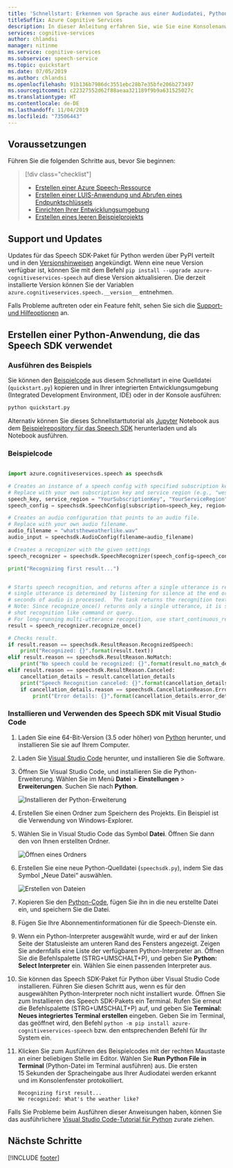 ```yaml
---
title: 'Schnellstart: Erkennen von Sprache aus einer Audiodatei, Python – Speech-Dienst'
titleSuffix: Azure Cognitive Services
description: In dieser Anleitung erfahren Sie, wie Sie eine Konsolenanwendung zur Spracherkennung erstellen, die das Speech SDK für Python verwendet. Danach können Sie das Mikrofon Ihres Computers verwenden, um Sprache in Echtzeit zu transkribieren.
services: cognitive-services
author: chlandsi
manager: nitinme
ms.service: cognitive-services
ms.subservice: speech-service
ms.topic: quickstart
ms.date: 07/05/2019
ms.author: chlandsi
ms.openlocfilehash: 91b136b7986dc3551ebc28b7e35bfe206b273497
ms.sourcegitcommit: c22327552d62f88aeaa321189f9b9a631525027c
ms.translationtype: HT
ms.contentlocale: de-DE
ms.lasthandoff: 11/04/2019
ms.locfileid: "73506443"
---
```

## <a name="prerequisites"></a>Voraussetzungen

Führen Sie die folgenden Schritte aus, bevor Sie beginnen:

> [!div class="checklist"]
> * [Erstellen einer Azure Speech-Ressource](../../../../get-started.md)
> * [Erstellen einer LUIS-Anwendung und Abrufen eines Endpunktschlüssels](../../../../quickstarts/create-luis.md)
> * [Einrichten Ihrer Entwicklungsumgebung](../../../../quickstarts/setup-platform.md)
> * [Erstellen eines leeren Beispielprojekts](../../../../quickstarts/create-project.md)

## <a name="support-and-updates"></a>Support und Updates

Updates für das Speech SDK-Paket für Python werden über PyPI verteilt und in den [Versionshinweisen](~/articles/cognitive-services/Speech-Service/releasenotes.md) angekündigt.
Wenn eine neue Version verfügbar ist, können Sie mit dem Befehl `pip install --upgrade azure-cognitiveservices-speech` auf diese Version aktualisieren.
Die derzeit installierte Version können Sie der Variablen `azure.cognitiveservices.speech.__version__` entnehmen.

Falls Probleme auftreten oder ein Feature fehlt, sehen Sie sich die [Support- und Hilfeoptionen](~/articles/cognitive-services/Speech-Service/support.md) an.

## <a name="create-a-python-application-that-uses-the-speech-sdk"></a>Erstellen einer Python-Anwendung, die das Speech SDK verwendet

### <a name="run-the-sample"></a>Ausführen des Beispiels

Sie können den [Beispielcode](#sample-code) aus diesem Schnellstart in eine Quelldatei (`quickstart.py`) kopieren und in Ihrer integrierten Entwicklungsumgebung (Integrated Development Environment, IDE) oder in der Konsole ausführen:

```sh
python quickstart.py
```

Alternativ können Sie dieses Schnellstarttutorial als [Jupyter](https://jupyter.org) Notebook aus dem [Beispielrepository für das Speech SDK](https://github.com/Azure-Samples/cognitive-services-speech-sdk/) herunterladen und als Notebook ausführen.

### <a name="sample-code"></a>Beispielcode

````Python

import azure.cognitiveservices.speech as speechsdk

# Creates an instance of a speech config with specified subscription key and service region.
# Replace with your own subscription key and service region (e.g., "westus").
speech_key, service_region = "YourSubscriptionKey", "YourServiceRegion"
speech_config = speechsdk.SpeechConfig(subscription=speech_key, region=service_region)

# Creates an audio configuration that points to an audio file.
# Replace with your own audio filename.
audio_filename = "whatstheweatherlike.wav"
audio_input = speechsdk.AudioConfig(filename=audio_filename)

# Creates a recognizer with the given settings
speech_recognizer = speechsdk.SpeechRecognizer(speech_config=speech_config, audio_config=audio_input)

print("Recognizing first result...")


# Starts speech recognition, and returns after a single utterance is recognized. The end of a
# single utterance is determined by listening for silence at the end or until a maximum of 15
# seconds of audio is processed.  The task returns the recognition text as result. 
# Note: Since recognize_once() returns only a single utterance, it is suitable only for single
# shot recognition like command or query. 
# For long-running multi-utterance recognition, use start_continuous_recognition() instead.
result = speech_recognizer.recognize_once()

# Checks result.
if result.reason == speechsdk.ResultReason.RecognizedSpeech:
    print("Recognized: {}".format(result.text))
elif result.reason == speechsdk.ResultReason.NoMatch:
    print("No speech could be recognized: {}".format(result.no_match_details))
elif result.reason == speechsdk.ResultReason.Canceled:
    cancellation_details = result.cancellation_details
    print("Speech Recognition canceled: {}".format(cancellation_details.reason))
    if cancellation_details.reason == speechsdk.CancellationReason.Error:
        print("Error details: {}".format(cancellation_details.error_details))

````

### <a name="install-and-use-the-speech-sdk-with-visual-studio-code"></a>Installieren und Verwenden des Speech SDK mit Visual Studio Code

1. Laden Sie eine 64-Bit-Version (3.5 oder höher) von [Python](https://www.python.org/downloads/) herunter, und installieren Sie sie auf Ihrem Computer.
1. Laden Sie [Visual Studio Code](https://code.visualstudio.com/Download) herunter, und installieren Sie die Software.
1. Öffnen Sie Visual Studio Code, und installieren Sie die Python-Erweiterung. Wählen Sie im Menü **Datei** > **Einstellungen** > **Erweiterungen**. Suchen Sie nach **Python**.

   ![Installieren der Python-Erweiterung](~/articles/cognitive-services/Speech-Service/media/sdk/qs-python-vscode-python-extension.png)

1. Erstellen Sie einen Ordner zum Speichern des Projekts. Ein Beispiel ist die Verwendung von Windows-Explorer.
1. Wählen Sie in Visual Studio Code das Symbol **Datei**. Öffnen Sie dann den von Ihnen erstellten Ordner.

   ![Öffnen eines Ordners](~/articles/cognitive-services/Speech-Service/media/sdk/qs-python-vscode-python-open-folder.png)

1. Erstellen Sie eine neue Python-Quelldatei (`speechsdk.py`), indem Sie das Symbol „Neue Datei“ auswählen.

   ![Erstellen von Dateien](~/articles/cognitive-services/Speech-Service/media/sdk/qs-python-vscode-python-newfile.png)

1. Kopieren Sie den [Python-Code](#sample-code), fügen Sie ihn in die neu erstellte Datei ein, und speichern Sie die Datei.
1. Fügen Sie Ihre Abonnementinformationen für die Speech-Dienste ein.
1. Wenn ein Python-Interpreter ausgewählt wurde, wird er auf der linken Seite der Statusleiste am unteren Rand des Fensters angezeigt.
   Zeigen Sie andernfalls eine Liste der verfügbaren Python-Interpreter an. Öffnen Sie die Befehlspalette (STRG+UMSCHALT+P), und geben Sie **Python: Select Interpreter** ein. Wählen Sie einen passenden Interpreter aus.
1. Sie können das Speech SDK-Paket für Python über Visual Studio Code installieren. Führen Sie diesen Schritt aus, wenn es für den ausgewählten Python-Interpreter noch nicht installiert wurde.
   Öffnen Sie zum Installieren des Speech SDK-Pakets ein Terminal. Rufen Sie erneut die Befehlspalette (STRG+UMSCHALT+P) auf, und geben Sie **Terminal: Neues integriertes Terminal erstellen** eingeben.
   Geben Sie im Terminal, das geöffnet wird, den Befehl `python -m pip install azure-cognitiveservices-speech` bzw. den entsprechenden Befehl für Ihr System ein.
1. Klicken Sie zum Ausführen des Beispielcodes mit der rechten Maustaste an einer beliebigen Stelle im Editor. Wählen Sie **Run Python File in Terminal** (Python-Datei im Terminal ausführen) aus.
   Die ersten 15 Sekunden der Spracheingabe aus Ihrer Audiodatei werden erkannt und im Konsolenfenster protokolliert.

   ```text
   Recognizing first result...
   We recognized: What's the weather like?
   ```

Falls Sie Probleme beim Ausführen dieser Anweisungen haben, können Sie das ausführlichere [Visual Studio Code-Tutorial für Python](https://code.visualstudio.com/docs/python/python-tutorial) zurate ziehen.

## <a name="next-steps"></a>Nächste Schritte

[!INCLUDE [footer](./footer.md)]
